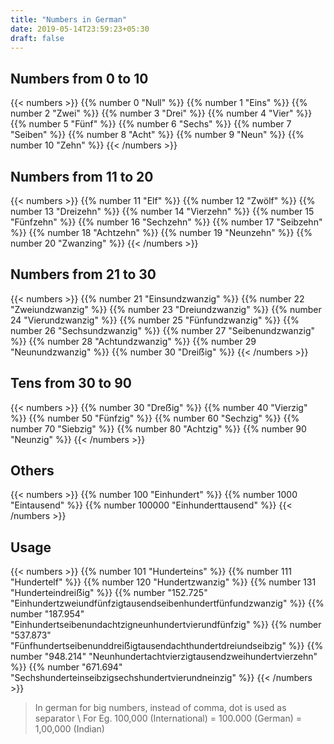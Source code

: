 ```yaml
---
title: "Numbers in German"
date: 2019-05-14T23:59:23+05:30
draft: false
---
```


## Numbers from 0 to 10

{{< numbers >}}
    {{% number 0 "Null" %}}
    {{% number 1 "Eins" %}}
    {{% number 2 "Zwei" %}}
    {{% number 3 "Drei" %}}
    {{% number 4 "Vier" %}}
    {{% number 5 "Fünf" %}}
    {{% number 6 "Sechs" %}}
    {{% number 7 "Seiben" %}}
    {{% number 8 "Acht" %}}
    {{% number 9 "Neun" %}}
    {{% number 10 "Zehn" %}}
{{< /numbers >}}

## Numbers from 11 to 20
{{< numbers >}}
    {{% number 11 "Elf" %}}
    {{% number 12 "Zwölf" %}}
    {{% number 13 "Dreizehn" %}}
    {{% number 14 "Vierzehn" %}}
    {{% number 15 "Fünfzehn" %}}
    {{% number 16 "Sechzehn" %}}
    {{% number 17 "Seibzehn" %}}
    {{% number 18 "Achtzehn" %}}
    {{% number 19 "Neunzehn" %}}
    {{% number 20 "Zwanzing" %}}
{{< /numbers >}}

## Numbers from 21 to 30
{{< numbers >}}
    {{% number 21 "Einsundzwanzig" %}}
    {{% number 22 "Zweiundzwanzig" %}}
    {{% number 23 "Dreiundzwanzig" %}}
    {{% number 24 "Vierundzwanzig" %}}
    {{% number 25 "Fünfundzwanzig" %}}
    {{% number 26 "Sechsundzwanzig" %}}
    {{% number 27 "Seibenundzwanzig" %}}
    {{% number 28 "Achtundzwanzig" %}}
    {{% number 29 "Neunundzwanzig" %}}
    {{% number 30 "Dreiẞig" %}}
{{< /numbers >}}

## Tens from 30 to 90
{{< numbers >}}
    {{% number 30 "Dreẞig" %}}
    {{% number 40 "Vierzig" %}}
    {{% number 50 "Fünfzig" %}}
    {{% number 60 "Sechzig" %}}
    {{% number 70 "Siebzig" %}}
    {{% number 80 "Achtzig" %}}
    {{% number 90 "Neunzig" %}}
{{< /numbers >}}

## Others
{{< numbers >}}
    {{% number 100 "Einhundert" %}}
    {{% number 1000 "Eintausend" %}}
    {{% number 100000 "Einhunderttausend" %}}
{{< /numbers >}}

## Usage
{{< numbers >}}
    {{% number 101 "Hunderteins" %}}
    {{% number 111 "Hundertelf" %}}
    {{% number 120 "Hundertzwanzig" %}}
    {{% number 131 "Hunderteindreiẞig" %}}
    {{% number "152.725" "Einhundertzweiundfünfzigtausendseibenhundertfünfundzwanzig" %}}
    {{% number "187.954" "Einhundertseibenundachtzigneunhundertvierundfünfzig" %}}
    {{% number "537.873" "Fünfhundertseibenunddreiẞigtausendachthundertdreiundseibzig" %}}
    {{% number "948.214" "Neunhundertachtvierzigtausendzweihundertvierzehn" %}}
    {{% number "671.694" "Sechshunderteinseibzigsechshundertvierundneinzig" %}}
{{< /numbers >}}

> In german for big numbers, instead of comma, dot is used as separator \\
> For Eg. 100,000 (International) = 100.000 (German) = 1,00,000 (Indian)

